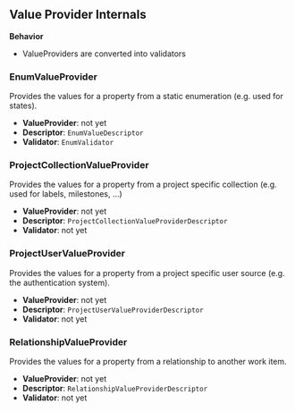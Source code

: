 ## Value Provider Internals

**Behavior**

- ValueProviders are converted into validators

### EnumValueProvider

Provides the values for a property from a static enumeration (e.g. used for states).

- **ValueProvider**: not yet
- **Descriptor**: `EnumValueDescriptor`
- **Validator**: `EnumValidator`

### ProjectCollectionValueProvider

Provides the values for a property from a project specific collection (e.g. used for labels, milestones, ...)

- **ValueProvider**: not yet
- **Descriptor**: `ProjectCollectionValueProviderDescriptor`
- **Validator**: not yet

### ProjectUserValueProvider

Provides the values for a property from a project specific user source (e.g. the authentication system).

- **ValueProvider**: not yet
- **Descriptor**: `ProjectUserValueProviderDescriptor`
- **Validator**: not yet

### RelationshipValueProvider

Provides the values for a property from a relationship to another work item.

- **ValueProvider**: not yet
- **Descriptor**: `RelationshipValueProviderDescriptor`
- **Validator**: not yet